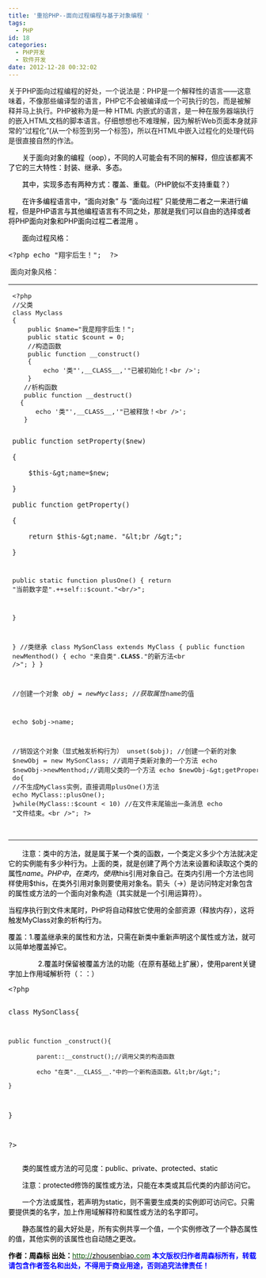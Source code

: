 ```yaml
---
title: '重拾PHP--面向过程编程与基于对象编程 '
tags:
  - PHP
id: 18
categories:
  - PHP开发
  - 软件开发
date: 2012-12-28 00:32:02
---
```


关于PHP面向过程编程的好处，一个说法是：PHP是一个解释性的语言&mdash;&mdash;这意味着，不像那些编译型的语言，PHP它不会被编译成一个可执行的包，而是被解释并马上执行。PHP被称为是一种 HTML 内嵌式的语言，是一种在服务器端执行的嵌入HTML文档的脚本语言。仔细想想也不难理解，因为解析Web页面本身就非常的&ldquo;过程化&rdquo;(从一个标签到另一个标签)，所以在HTML中嵌入过程化的处理代码是很直接自然的作法。　　

<span style="color: #000000;">　　关于面向对象的编程（oop），不同的人可能会有不同的解释，但应该都离不了它的三大特性：封装、继承、多态。</span>

<span style="color: #000000;">　　其中，实现多态有两种方式：覆盖、重载。（PHP貌似不支持重载？）</span>

<span style="color: #000000;">　　在许多编程语言中，&ldquo;面向对象&rdquo; 与 &ldquo;面向过程&rdquo; 只能使用二者之一来进行编程，但是PHP语言与其他编程语言有不同之处，那就是我们可以自由的选择或者将PHP面向对象和PHP面向过程二者混用 。</span>

<span style="color: #000000;">　　面向过程风格：</span>

<pre class="prettyprint linenums bush:php" lang="php">&lt;?php echo "翔宇后生！";  ?&gt; </pre>

&nbsp;面向对象风格：

<table border="0" cellspacing="0" cellpadding="0">
<tbody>
<tr>
<td class="code">
<div class="container">
<div class="line number1 index0 alt2">
<pre class="prettyprint linenums bush:php" lang="php">&lt;?php 
//父类
class Myclass
{
    public $name="我是翔宇后生！";
    public static $count = 0;
    //构造函数 
    public function __construct()  
    {   
        echo '类"',__CLASS__,'"已被初始化！&lt;br /&gt;';   
    }
   //析构函数
   public function __destruct()
  {     
      echo '类"',__CLASS__,'"已被释放！&lt;br /&gt;';
   }

    public function setProperty($new)

    {

        $this-&gt;name=$new;

    }

    public function getProperty()

    {

        return $this-&gt;name. "&lt;br /&gt;";

    }
public static function plusOne()
 {
 return "当前数字是".++self::$count."&lt;br/&gt;";

}

}
//类继承
class MySonClass extends MyClass
{
public function newMenthod()
 {
 echo "来自类".__CLASS__."的新方法&lt;br /&gt;";
}
}

//创建一个对象
$obj=new Myclass;
//获取属性$name的值

echo $obj-&gt;name;

//销毁这个对象（显式触发析构行为）
unset($obj);
//创建一个新的对象
$newObj = new MySonClass;
//调用子类新对象的一个方法
echo $newObj-&gt;newMenthod;//调用父类的一个方法
echo $newObj-&gt;getProperty();
do{
   //不生成MyClass实例，直接调用plusOne()方法
   echo MyClass::plusOne();
}while(MyClass::$count &lt; 10)
//在文件末尾输出一条消息
echo "文件结束。&lt;br /&gt;";
?&gt;

</pre>
</div>
</div>
</td>
</tr>
</tbody>
</table>

<span style="color: #000000;">　　注意：类中的方法，就是属于某一个类的函数，一个类定义多少个方法就决定它的实例能有多少种行为。上面的类，就是创建了两个方法来设置和读取这个类的属性$name。PHP中，在类内，使用$this引用对象自己。在类内引用一个方法也同样使用$this，在类外引用对象则要使用对象名。箭头（-&gt;）是访问特定对象包含的属性或方法的一个面向对象构造（其实就是一个引用运算符）。</span>

<span style="color: #000000;"> 当程序执行到文件末尾时，PHP将自动释放它使用的全部资源（释放内存），这将触发MyClass对象的析构行为。</span>

<span style="color: #000000;"> 覆盖：1.覆盖继承来的属性和方法，只需在新类中重新声明这个属性或方法，就可以简单地覆盖掉它。</span>

<span style="color: #000000;">　　　　 2.覆盖时保留被覆盖方法的功能（在原有基础上扩展），使用parent关键字加上作用域解析符（：：）</span>

<div class="cnblogs_Highlighter">
<div>
<div id="highlighter_950107" class="syntaxhighlighter nogutter  php ie">
<div class="toolbar">
<pre class="prettyprint linenums bush:php" lang="php">&lt;?php

class MySonClass{

    public function _construct(){

            parent::__construct();//调用父类的构造函数

            echo "在类".__CLASS__."中的一个新构造函数。&lt;br/&gt;";

    }

}

?&gt;</pre>
</div>
<span style="color: #000000;">　　类的属性或方法的可见度：public、private、protected、static</span></div>
</div>
</div>

<span style="color: #000000;">　　注意：protected修饰的属性或方法，只能在本类或其后代类的内部访问它。</span>

<span style="color: #000000;">　　一个方法或属性，若声明为static，则不需要生成类的实例即可访问它。只需要提供类的名字，加上作用域解释符和属性或方法的名字即可。</span>

<span style="color: #000000;">　　静态属性的最大好处是，所有实例共享一个值，一个实例修改了一个静态属性的值，其他实例的该属性也自动随之更改。</span>

<span style="color: #000000;"><span style="color: #000000;">**作者：周森标
出处：**[<span style="color: #045500;">http://</span><span style="color: #000000;">zhousenbiao</span><span style="color: #045500;">.com</span>](http://zhousenbiao.com/)
<span style="color: blue;">**本文版权归作者周森标所有，转载请包含作者签名和出处，不得用于商业用途，否则追究法律责任！**</span></span></span>